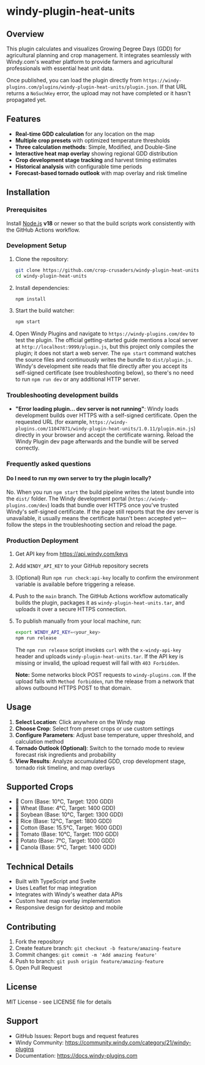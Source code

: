 # windy-plugin-heat-units

## Overview

This plugin calculates and visualizes Growing Degree Days (GDD) for agricultural planning and crop management. It integrates seamlessly with Windy.com's weather platform to provide farmers and agricultural professionals with essential heat unit data.

Once published, you can load the plugin directly from `https://windy-plugins.com/plugins/windy-plugin-heat-units/plugin.json`.
If that URL returns a `NoSuchKey` error, the upload may not have completed or it hasn't propagated yet.

## Features

- **Real-time GDD calculation** for any location on the map
- **Multiple crop presets** with optimized temperature thresholds
- **Three calculation methods**: Simple, Modified, and Double-Sine
- **Interactive heat map overlay** showing regional GDD distribution
- **Crop development stage tracking** and harvest timing estimates
- **Historical analysis** with configurable time periods
- **Forecast-based tornado outlook** with map overlay and risk timeline

## Installation

### Prerequisites

Install [Node.js](https://nodejs.org/) **v18** or newer so that the build scripts
work consistently with the GitHub Actions workflow.

### Development Setup

1. Clone the repository:
   ```bash
   git clone https://github.com/crop-crusaders/windy-plugin-heat-units.git
   cd windy-plugin-heat-units
   ```
2. Install dependencies:
   ```bash
   npm install
   ```
3. Start the build watcher:
   ```bash
   npm start
   ```
4. Open Windy Plugins and navigate to `https://windy-plugins.com/dev` to test the plugin.
   The official getting-started guide mentions a local server at
   `http://localhost:9999/plugin.js`, but this project only compiles the
   plugin; it does not start a web server.
   The `npm start` command watches the source files and continuously writes the
   bundle to `dist/plugin.js`. Windy's development site reads that file directly
   after you accept its self-signed certificate (see troubleshooting below), so
   there's no need to run `npm run dev` or any additional HTTP server.

### Troubleshooting development builds

- **"Error loading plugin... dev server is not running"**: Windy loads
  development builds over HTTPS with a self-signed certificate. Open the
  requested URL (for example,
  `https://windy-plugins.com/11047871/windy-plugin-heat-units/1.0.11/plugin.min.js`)
  directly in your browser and accept the certificate warning. Reload the
  Windy Plugin dev page afterwards and the bundle will be served correctly.

### Frequently asked questions

#### Do I need to run my own server to try the plugin locally?

No. When you run `npm start` the build pipeline writes the latest bundle into
the `dist/` folder. The Windy development portal (`https://windy-plugins.com/dev`)
loads that bundle over HTTPS once you've trusted Windy's self-signed
certificate. If the page still reports that the dev server is unavailable, it
usually means the certificate hasn't been accepted yet—follow the steps in the
troubleshooting section and reload the page.

### Production Deployment

1. Get API key from https://api.windy.com/keys
2. Add `WINDY_API_KEY` to your GitHub repository secrets
3. (Optional) Run `npm run check:api-key` locally to confirm the environment
   variable is available before triggering a release.
4. Push to the `main` branch. The GitHub Actions workflow automatically builds
   the plugin, packages it as `windy-plugin-heat-units.tar`, and uploads it over
   a secure HTTPS connection.
5. To publish manually from your local machine, run:
   ```bash
   export WINDY_API_KEY=<your_key>
   npm run release
   ```
   The `npm run release` script invokes `curl` with the `x-windy-api-key` header
   and uploads `windy-plugin-heat-units.tar`. If the API key is missing or
   invalid, the upload request will fail with `403 Forbidden`.
   
   **Note:** Some networks block POST requests to `windy-plugins.com`. If the
   upload fails with `Method forbidden`, run the release from a network that
   allows outbound HTTPS POST to that domain.

## Usage

1. **Select Location**: Click anywhere on the Windy map
2. **Choose Crop**: Select from preset crops or use custom settings
3. **Configure Parameters**: Adjust base temperature, upper threshold, and calculation method
4. **Tornado Outlook (Optional)**: Switch to the tornado mode to review forecast risk ingredients and probability
5. **View Results**: Analyze accumulated GDD, crop development stage, tornado risk timeline, and map overlays

## Supported Crops

- 🌽 Corn (Base: 10°C, Target: 1200 GDD)
- 🌾 Wheat (Base: 4°C, Target: 1400 GDD)
- 🫘 Soybean (Base: 10°C, Target: 1300 GDD)
- 🌾 Rice (Base: 12°C, Target: 1800 GDD)
- 🌿 Cotton (Base: 15.5°C, Target: 1600 GDD)
- 🍅 Tomato (Base: 10°C, Target: 1100 GDD)
- 🥔 Potato (Base: 7°C, Target: 1000 GDD)
- 🌻 Canola (Base: 5°C, Target: 1400 GDD)

## Technical Details

- Built with TypeScript and Svelte
- Uses Leaflet for map integration
- Integrates with Windy's weather data APIs
- Custom heat map overlay implementation
- Responsive design for desktop and mobile

## Contributing

1. Fork the repository
2. Create feature branch: `git checkout -b feature/amazing-feature`
3. Commit changes: `git commit -m 'Add amazing feature'`
4. Push to branch: `git push origin feature/amazing-feature`
5. Open Pull Request

## License

MIT License - see LICENSE file for details

## Support

- GitHub Issues: Report bugs and request features
- Windy Community: https://community.windy.com/category/21/windy-plugins
- Documentation: https://docs.windy-plugins.com
